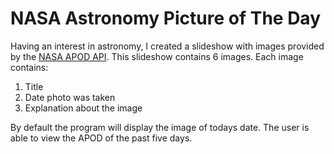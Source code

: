 # NASA Astronomy Picture of The Day

Having an interest in astronomy, I created a slideshow with images provided by the [NASA APOD API](https://api.nasa.gov/). This slideshow contains 6 images. Each image contains:

1. Title
2. Date photo was taken
3. Explanation about the image

By default the program will display the image of todays date. The user is able to view the APOD of the past five days.
